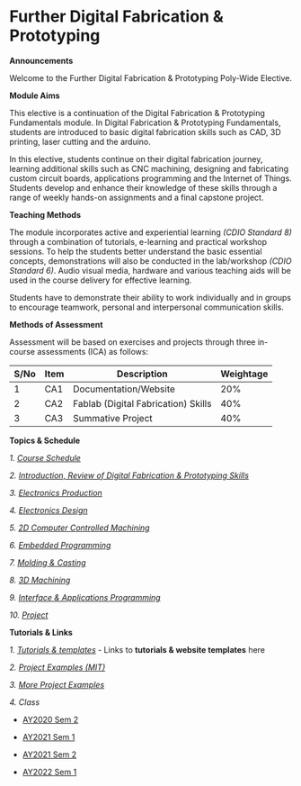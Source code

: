 # Further Digital Fabrication & Prototyping
**Announcements**

Welcome to the Further Digital Fabrication & Prototyping Poly-Wide Elective.

**Module Aims**

This elective is a continuation of the Digital Fabrication & Prototyping Fundamentals module. In Digital Fabrication & Prototyping Fundamentals, students are introduced to basic digital fabrication skills such as CAD, 3D printing, laser cutting and the arduino. 

In this elective, students continue on their digital fabrication journey, learning additional skills such as CNC machining, designing and fabricating custom circuit boards, applications programming and the Internet of Things. Students develop and enhance their knowledge of these skills through a range of weekly hands-on assignments and a final capstone project.

**Teaching Methods**

The module incorporates active and experiential learning *(CDIO Standard 8)* through a combination of tutorials, e-learning and practical workshop sessions. To help the students better understand the basic essential concepts, demonstrations will also be conducted in the lab/workshop *(CDIO Standard 6)*. Audio visual media, hardware and various teaching aids will be used in the course delivery for effective learning. 

Students have to demonstrate their ability to work individually and in groups to encourage teamwork, personal and interpersonal communication skills. 

**Methods of Assessment**

Assessment will be based on exercises and projects through three in-course assessments (ICA) as follows:

|S/No |Item |Description |Weightage |
|-----|-----|------------|----------|
| 1	|CA1 |Documentation/Website	|20% |
| 2	|CA2 |Fablab (Digital Fabrication) Skills	|40% |
| 3	|CA3 |Summative Project	|40% |


**Topics & Schedule**

*1. [Course Schedule](files/01-schedule.md)*

*2. [Introduction, Review of Digital Fabrication & Prototyping Skills](files/02-intro-review.md)*

*3. [Electronics Production](files/03-electronics-prod.md)*

*4. [Electronics Design](files/04-electronics-design.md)*

*5. [2D Computer Controlled Machining](files/06-2dmachining.md)*

*6. [Embedded Programming](files/05-embeddedprog.md)*

*7. [Molding & Casting](files/07-moldingcasting.md)*

*8. [3D Machining](files/08-3dmachining.md)*

*9. [Interface & Applications Programming](files/09-applications.md)*

*10. [Project](files/11-project.md)*


**Tutorials & Links**

*1. [Tutorials & templates](files/00-tutorials.md)* - Links to **tutorials & website templates** here

*2. [Project Examples (MIT)](http://academy.cba.mit.edu/classes/project_development/index.html)*

*3. [More Project Examples](files/more-examples.md)*

*4. Class*

 - [AY2020 Sem 2](class/2020S2/README.md)
   
 - [AY2021 Sem 1](class/2021S1/README.md)
   
 - [AY2021 Sem 2](class/2021S2/README.md)
 
 - [AY2022 Sem 1](class/2022S1/README.md)
